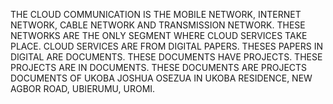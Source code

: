 THE CLOUD COMMUNICATION IS THE MOBILE NETWORK, INTERNET NETWORK, CABLE NETWORK AND TRANSMISSION NETWORK. THESE NETWORKS ARE THE ONLY SEGMENT WHERE CLOUD SERVICES TAKE PLACE. CLOUD SERVICES ARE FROM DIGITAL PAPERS. THESES PAPERS IN DIGITAL ARE DOCUMENTS. THESE DOCUMENTS HAVE PROJECTS. THESE PROJECTS ARE IN DOCUMENTS. THESE DOCUMENTS ARE PROJECTS DOCUMENTS OF UKOBA JOSHUA OSEZUA IN UKOBA RESIDENCE, NEW AGBOR ROAD, UBIERUMU, UROMI.
